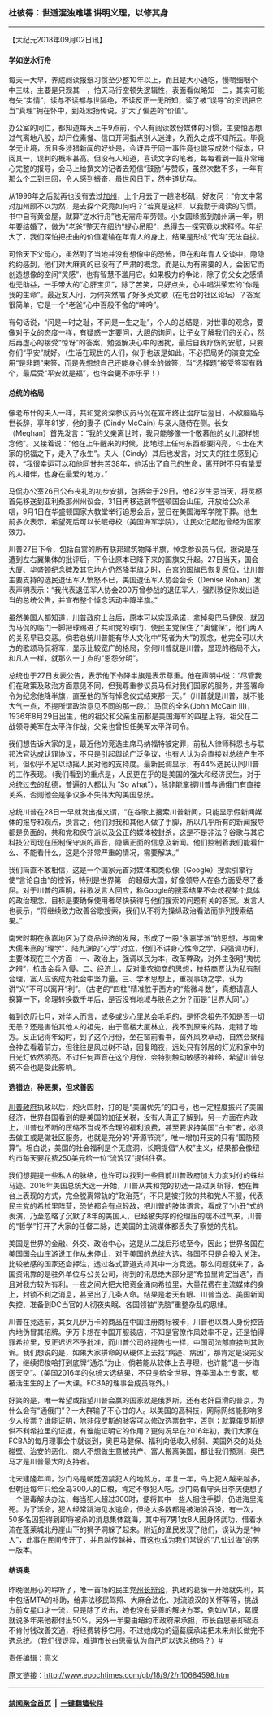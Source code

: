 ### 杜彼得：世道混浊难堪 讲明义理，以修其身
------------------------

<p>【大纪元2018年09月02日讯】</p>
<h4>学如逆水行舟</h4>
<p>每天一大早，养成阅读报纸习惯至少整10年以上，而且是大小通吃，慢嚼细咽个中三味，主要是只观其一，怕天马行空顿失逻辑性，表面看似略知一二，其实可能有失“实情”，读与不读都与世隔绝，不读反正一无所知，读了被“误导”的资讯把它当“真理”拥在怀中，到处宏扬传说，扩大了偏差的“价值”。</p>
<p>办公室的同仁，都知道每天上午9点前，个人有阅读数份媒体的习惯，主要怕思想过气离地八股，却尸位素餐、信口开河指点别人迷津，久而久之成不知所云。毕竟学无止境，况且多涉猎新闻的好处是，会讶异于同一事件竟也能写成数个版本，只阅其一，误判的概率甚高。但没有人知道，喜读文字的笔者，每每看到一篇非常用心完整的报导，会马上给撰文的记者去短信“鼓励”与赞叹，虽然次数不多，一年有那么个二到三回，令人感到振奋，虽世风日下，然中道犹存。</p>
<p>从1996年之后就再也没有去过<a href="http://www.epochtimes.com/gb/tag/%E5%8A%A0%E5%B7%9E.html">加州</a>，上个月去了一趟洛杉矶，好友问：“你文中常对加州颇不以为然，是去探个究竟如何吗？”若真是这样，以我勤于阅读的习惯，书中自有黄金屋，就算“逆水行舟”也无需舟车劳顿。小女圆缘搬到加州满一年，明年要结婚了，做为“老爸”整天在纽约“提心吊胆”，总得去一探究竟以求释怀。年纪大了，我们深怕把扭曲的价值灌输在年青人的身上，结果是形成“代沟”无法自拔。</p>
<p>可怜天下父母心，虽然到了当地并没有想像中的恐怖，但在和年青人交谈中，隐隐约约感到，他们对大麻真的已没有了严肃的概念，而是认为有需要的人，会因它而创造想像的空间“灵感”，也有智慧不滥用它。如果极力的争论，除了伤父女之感情也无助益，一手带大的“心肝宝贝”，除了苦笑，只好点头，心中唱洪荣宏的“你是我的生命”。最近友人问，为何突然唱了好多英文歌（在电台的社区论坛）？答案很简单，它是一个“老爸”心中百般不舍的“呻吟”。</p>
<p>有句话说，“问是一时之耻，不问是一生之耻”，个人的总结是，对世事的观念，要像对子女的态度一样，有疑惑一定要问，大胆的询问，让子女了解我们的关心，然后再虚心的接受“惊讶”的答案，勉强解决心中的困扰，最后自我疗伤的安慰，只要你们“平安”就好。（生活在现世的人们，似乎也该是如此，不必把局势的演变完全用“是非题”来答，而是先想想自己还能身心健全的做答，当“选择题”接受答案有数个，最后受“平安就是福”，也许会更不亦乐乎！）</p>
<h4>总统的格局</h4>
<p>像老布什的夫人一样，共和党资深参议员马侃在宣布终止治疗后翌日，不敌脑癌与世长辞，享年81岁，他的妻子 (Cindy McCain) 与亲人随侍在侧。长女（Meghan）首先发言：“我的父亲离世时，我只能够像一个敬慕他的女儿那样想念他”。又接着说：“他在上午醒来的时候，比地球上任何东西都要闪亮，斗士在大家的祝福之下，走入了永生”。夫人（Cindy）其后也发言，对丈夫的往生感到心碎，“我很幸运可以和他同甘共苦38年，他活出了自己的生命，离开时不只有挚爱的人相伴，也身在最爱的地方。”</p>
<p>马侃办公室26日公布丧礼的初步安排，包括会于29日，他82岁生忌当天，将灵柩首先移送到亚利桑那州州议会，31日再移送到华盛顿国会山庄，开放给公众吊唁，9月1日在华盛顿国家大教堂举行追思会后，翌日在美国海军学院下葬。他生前多次表示，希望死后可以长眠母校（美国海军学院），让民众记起他曾经为国家效力。</p>
<p>川普27日下令，包括白宫的所有联邦建筑物降半旗，悼念参议员马侃，据说是在遭到左右翼集体的批评后，下令让原本已降下来的国旗又升起。27日当天，国会大厦、华盛顿纪念碑及其它地方仍然降半旗之时，白宫的国旗已恢复原位，让川普主要支持的选民退伍军人愤怒不已，美国退伍军人协会会长（Denise Rohan）发表声明表示：“我代表退伍军人协会200万曾参战的退伍军人，强烈敦促你发出适当的总统公告，并宣布整个悼念活动中降半旗。”</p>
<p>虽然美国人都知道，<a href="http://www.epochtimes.com/gb/tag/%E5%B7%9D%E6%99%AE%E6%94%BF%E5%BA%9C.html">川普政府</a>上台后，原本可以实现承诺，拿掉奥巴马健保，就因为马侃的临门一脚把球踢进了共和党的球门，使民主党保住了“奥健保”，他们两人的关系早已交恶。倘若总统川普能有华人文化中“死者为大”的观念，他完全可以大方的歌颂马侃将军，显示比较宽广的格局，奈何川普就是川普，显现的格局不大，和凡人一样，就那么一丁点的“恩怨分明”。</p>
<p>总统也于27日发表公告，表示他下令降半旗是表示尊重。他在声明中说：“尽管我们在政策及政治方面意见不同，但我尊重参议员马侃对我们国家的服务，并签署命令为纪念他降半旗，直至他的所有悼念仪式结束那一天。”（川普就是川普，就不能大气一点，不提所谓政治意见不同的那一段。）马侃的全名(John McCain III)，1936年8月29日出生，他的祖父和父亲生前都是美国海军的四星上将，祖父在二战领导美军在太平洋作战，父亲也曾担任美军太平洋司令。</p>
<p>我们想告诉大家的是，最近他的竞选主席马纳福特被定罪，前私人律师科恩也与联邦法官达成认罪协议，不只是引起舆论广泛争议，也有人认为会直接对总统产生不利，但似乎不足以动摇人民对他的支持度。最新民调显示，有44%选民认同川普的工作表现。（我们看到的重点是，人民更在乎的是美国的强大和经济民生，对于总统过去的私德，普遍的人都认为 “So what”），除非能掌握川普与通俄门有直接关系，否则他会是争议多不失伟大的美国总统。</p>
<p>总统川普在28日一早就发出推文谓，“在谷歌上搜索川普新闻，只能显示假新闻媒体的报导和观点，换言之，他们对我和其他人做了手脚，所以几乎所有的新闻报导都是负面的，共和党和保守派以及公正的媒体被封杀，这是不是非法？谷歌与其它科技公司现在压制保守派的声音，隐瞒正面的信息及新闻。他们控制着我们能看什么、不能看什么，这是个非常严重的情况，需要解决。”</p>
<p>我们简直不敢相信，这是一个国家元首对媒体和类似像（Google）搜索引擎行使“言论自由”的控诉，特别是世界第一的超级大国，好像领导人在各方面受尽了委屈。对于川普的声明，谷歌发言人回应，称Google的搜索结果不会歧视某个具体的政治理念，目标是要确保使用者尽快获得与他们搜索的问题有关的答案。发言人也表示，“将继续致力改善谷歌搜索，我们从不将为操纵政治看法而排列搜索结果。”</p>
<p>南宋时期在永嘉地区为了商品经济的发展，形成了一股“永嘉学派”的思想，与南宋大儒朱熹的“理学”、陆九渊的“心学”对立，他们不讲身心性命之学，只强调功利，主要体现在三个方面：一、政治上，强调以民为本，改革弊政，对外主张明“夷忧之辨”，抗击金兵入侵。二、经济上，反对重农抑商的思想，扶持商贾认为私有制合理，富人应该成为社会中坚力量。三、学术思想上，重视事功之学，认为讲“义”不可以离开“利”。（古老的“四柱”精准胜于西方的“紫微斗数”，真想请高人换算一下，命理转换数千年后，是否没有地域与肤色之分？而是“世界大同”。）</p>
<p>每到农历七月，对华人而言，或多或少心里总会毛毛的，是怀念祖先不知是否一切无恙？还是害怕其他人的祖先，由于高楼大厦林立，找不到原来的路，走错了地方。反正记得年幼时，到了这个月份，坐在窗前看书，窗外风吹草动，自然会聚精会神去看着前方，但往往是风过树不动，回复暗夜，远处只有邻居的灯光和家中的日光灯依然明亮。不过任何声音在这个月份，会特别触动敏感的神经，希望川普总统不会也是受此影响。</p>
<h4>选错边，种恶果，但求善因</h4>
<p><a href="http://www.epochtimes.com/gb/tag/%E5%B7%9D%E6%99%AE%E6%94%BF%E5%BA%9C.html">川普政府</a>执政以后，炮火四射，打的是“美国优先”的口号，也一定程度振兴了美国经济，世界各国看到的是美国的加征关税，没有人真正了解到，另一方面在内政上，川普也不断的压缩不当或不合理的福利浪费，甚至要求持美国“白卡”者，必须去做工或是做社区服务，也就是充分的“开源节流”，唯一增加开支的只有“国防预算”。坦白说，美国的社会福利是个无底洞，长期提倡“人权”主义，结果都会像纽约市每天要花费250美元给一位“流浪汉”提供住宿。</p>
<p>我们想提提一些私人的脉络，也许可以找到一些目前川普政府加大力度对付的蛛丝马迹。2016年美国总统大选一开始，川普从共和党的初选一路过关斩将，他在舞台上表现的方式，完全脱离常轨的“政治范”，不只是被打败的共和党人不服，代表民主党的希拉里阵营，恐怕都会有点轻敌，把川普的肢体语言，看成了“小丑”式的表演，乃至忽略了沉默了8年的美国人，已经被失序的伦理压的喘不过气来，川普的“哲学”打开了大家的任督二脉，连美国的主流媒体都丢失了察觉的先机。</p>
<p>美国是世界的金融、外交、政治中心，这是从二战后形成至今，因此；世界各国在美国国会山庄游说工作从未停止，对于美国的总统大选，各国不只是会投入关注，比较敏感的国家还会押注，透过各式管道支持其中一方竞选。那么问题就来了，各国资讯靠的是驻外单位与公关公司，得到的讯息绝大部分是“希拉里肯定当选”，而且对我方较为有利。一夜之间大把大把资金涌向希拉里，大量花费在主流媒体的身上，封锁不利之消息，甚至出了几条人命。结果是老天有眼、川普当选、美国新闻失控、准备到DC当官的人彻夜失眠、各国领袖“洗脑”重整杂乱的思绪。</p>
<p>川普在竞选前，其女儿伊万卡的商品在中国注册商标被卡，川普也以商人身份控告内地伪冒其招牌。伊万卡想在中国开服装店，不知是官僚作风效率不足，还是怕得罪希拉里，反正迟迟不予批准，而川普公司的提告也一样，中国司法部直接判其败诉。我们想说的是，如果大家拼命的从硬体上去找“病迹、病因”，那肯定是没完没了，继续把梭哈打到底牌“通杀”为止，倘若能从软体上去寻理，也许能“退一步海阔天空”。（美国2016年的总统大选结果，不只是给全世界，连美国本土专家，都被活生生的上了一大课。FCBA的理事会成员除外。）</p>
<p>好笑的是，唯一希望或指望川普会赢的国家就是俄罗斯，还有老奸巨滑的普京，为什么会有“通俄门”？一大群输了不心甘的人。以美国的高科技，网际网络能影响多少人投票？谁能证明，除非俄罗斯的骇客可以修改选票数字，否则；就算俄罗斯提供不利希拉里的证据，有谁能证明它的作用？更何况早在2016年初，我们大家在FCBA的每月理事会中就谈到，奥巴马健保、福利向低收入倾斜、美国外交的处处碰壁、治安的恶化、商人不想做生意被共产、富人搬离美国，都让我们预测，奥巴马才是川普最大的支持者。</p>
<p>北宋建隆年间，沙门岛是朝廷囚禁犯人的地熬方，年复一年，岛上犯人越来越多，但朝廷每年只给全岛300人的口粮，肯定不够犯人吃。沙门岛看守头目李庆便想了一个狠毒解决办法，每当犯人超过300时，便将其中一些人捆住手脚，仍进海里淹死。为了活命，犯人经常跳海见水逃命，但绝大多数都是被海浪吞没，有一次，50多名囚犯得到即将被杀的消息集体跳海，其中有7男1女8人因身怀武功，借着水流在蓬莱城北丹崖山下的狮子洞躲了起来。附近的渔民发现了他们，误认为是“神人”，此事在民间传开了，并且越传越神，而这也成为我们常说的“八仙过海”的另一版本。</p>
<h4>结语奥</h4>
<p>昨晚很用心的聆听了，唯一首场的民主党<a href="http://www.epochtimes.com/gb/tag/%E5%B7%9E%E9%95%BF%E8%BE%A9%E8%AE%BA.html">州长辩论</a>，执政的葛膜一开始就失利，其中包括MTA的补助，给非法移民驾照、大麻合法化、对流浪汉的关怀等等，挑战方前女星口才一流，只是除了攻击，她也没有妥善的解决方案，例如MTA，葛膜就说多年来他都付出50%，另外一半要由纽约市政府来承担，市长白思豪却迟迟不肯付钱改善交通，将经费转移它用。不过她成功的逼葛膜承诺把未来州长做完不选总统。（我们很讶异，难道市长白思豪认为自己可以选总统吗？）#</p>
<p>责任编辑：高义</p>

原文链接：http://www.epochtimes.com/gb/18/9/2/n10684598.htm


------------------------
#### [禁闻聚合首页](https://github.com/gfw-breaker/banned-news/blob/master/README.md) &nbsp;|&nbsp;  [一键翻墙软件](https://github.com/gfw-breaker/nogfw/blob/master/README.md)